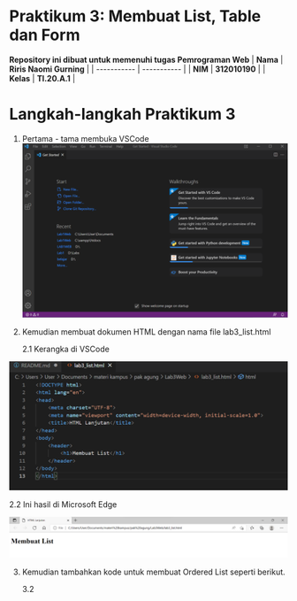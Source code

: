 # Praktikum 3: Membuat List, Table dan Form

<strong>Repository ini dibuat untuk memenuhi tugas Pemrograman Web</strong>
| <strong>Nama</strong>      | <strong>Riris Naomi Gurning</strong>  |
| ----------- | ----------- |
| <strong>NIM</strong>     | <strong>312010190</strong>       |
| <strong>Kelas</strong>   | <strong>TI.20.A.1</strong>        |

# Langkah-langkah Praktikum 3

1. Pertama - tama membuka VSCode
  ![](Foto/foto1.png)

2. Kemudian membuat dokumen HTML dengan nama file lab3_list.html
    <p>2.1 Kerangka di VSCode</p>
![](Foto/foto2.png)
    <p>2.2 Ini hasil di Microsoft Edge</p>
![](Foto/foto3.png)

3. Kemudian tambahkan kode untuk membuat Ordered List seperti berikut.
    <p>3.2 